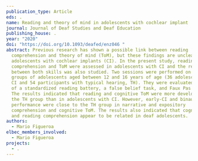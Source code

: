 ```yaml
---
publication_type: Article
eds: .
name: Reading and theory of mind in adolescents with cochlear implant
journal: Journal of Deaf Studies and Deaf Education
publishing_house: .
year: "2020"
doi: "https://doi.org/10.1093/deafed/enz046 "
abstract: Previous research has shown a possible link between reading
  comprehension and theory of mind (ToM), but these findings are unclear in
  adolescents with cochlear implants (CI). In the present study, reading
  comprehension and ToM were assessed in adolescents with CI and the relation
  between both skills was also studied. Two sessions were performed on two
  groups of adolescents aged between 12 and 16 years of age (36 adolescents with
  CI and 54 participants with typical hearing, TH). They were evaluated by means
  of a standardized reading battery, a false belief task, and Faux Pas stories.
  The results indicated that reading and cognitive ToM were more developed in
  the TH group than in adolescents with CI. However, early-CI and binaural group
  performance were close to the TH group in narrative and expository
  comprehension and cognitive ToM. The results also indicated that cognitive ToM
  and reading comprehension appear to be related in deaf adolescents.
authors:
  - Mario Figueroa
elbec_members_involved:
  - Mario Figueroa
projects:
  - .
---
```

